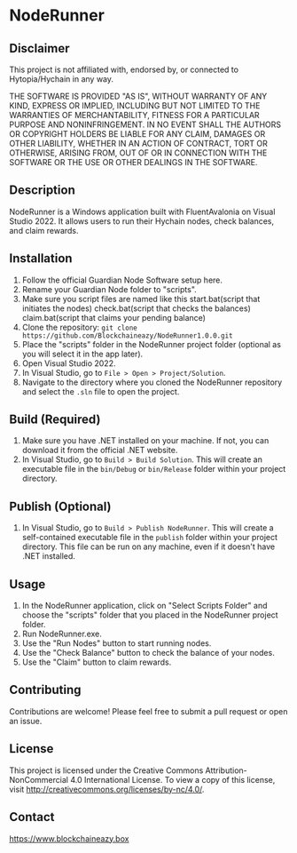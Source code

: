 # NodeRunner

## Disclaimer

This project is not affiliated with, endorsed by, or connected to Hytopia/Hychain in any way.

THE SOFTWARE IS PROVIDED "AS IS", WITHOUT WARRANTY OF ANY KIND, EXPRESS OR IMPLIED, INCLUDING BUT NOT LIMITED TO THE WARRANTIES OF MERCHANTABILITY, FITNESS FOR A PARTICULAR PURPOSE AND NONINFRINGEMENT. IN NO EVENT SHALL THE AUTHORS OR COPYRIGHT HOLDERS BE LIABLE FOR ANY CLAIM, DAMAGES OR OTHER LIABILITY, WHETHER IN AN ACTION OF CONTRACT, TORT OR OTHERWISE, ARISING FROM, OUT OF OR IN CONNECTION WITH THE SOFTWARE OR THE USE OR OTHER DEALINGS IN THE SOFTWARE.

## Description

NodeRunner is a Windows application built with FluentAvalonia on Visual Studio 2022. It allows users to run their Hychain nodes, check balances, and claim rewards.

## Installation

1. Follow the official Guardian Node Software setup here.
2. Rename your Guardian Node folder to "scripts".
3. Make sure you script files are named like this 
start.bat(script that initiates the nodes)
check.bat(script that checks the balances)
claim.bat(script that claims your pending balance)
3. Clone the repository: `git clone https://github.com/Blockchaineazy/NodeRunner1.0.0.git`
4. Place the "scripts" folder in the NodeRunner project folder (optional as you will select it in the app later).
5. Open Visual Studio 2022.
6. In Visual Studio, go to `File > Open > Project/Solution`.
7. Navigate to the directory where you cloned the NodeRunner repository and select the `.sln` file to open the project.

## Build (Required)

1. Make sure you have .NET installed on your machine. If not, you can download it from the official .NET website.
2. In Visual Studio, go to `Build > Build Solution`. This will create an executable file in the `bin/Debug` or `bin/Release` folder within your project directory.

## Publish (Optional)

1. In Visual Studio, go to `Build > Publish NodeRunner`. This will create a self-contained executable file in the `publish` folder within your project directory. This file can be run on any machine, even if it doesn't have .NET installed.

## Usage

1. In the NodeRunner application, click on "Select Scripts Folder" and choose the "scripts" folder that you placed in the NodeRunner project folder.
2. Run NodeRunner.exe.
3. Use the "Run Nodes" button to start running nodes.
4. Use the "Check Balance" button to check the balance of your nodes.
5. Use the "Claim" button to claim rewards.

## Contributing

Contributions are welcome! Please feel free to submit a pull request or open an issue.

## License

This project is licensed under the Creative Commons Attribution-NonCommercial 4.0 International License. To view a copy of this license, visit http://creativecommons.org/licenses/by-nc/4.0/.

## Contact
https://www.blockchaineazy.box
